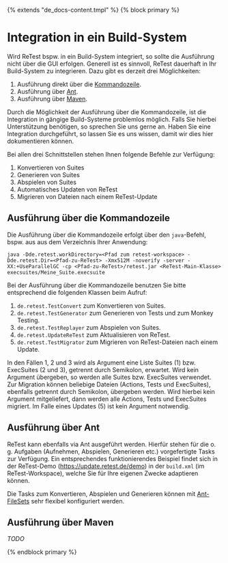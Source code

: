{% extends "de_docs-content.tmpl" %}
{% block primary %}

Integration in ein Build-System
===============================

Wird ReTest bspw. in ein Build-System integriert, so sollte die Ausführung nicht über die GUI erfolgen.
Generell ist es sinnvoll, ReTest dauerhaft in Ihr Build-System zu integrieren. 
Dazu gibt es derzeit drei Möglichkeiten:

1. Ausführung direkt über die [Kommandozeile](https://de.wikipedia.org/wiki/Kommandozeile).
2. Ausführung über [Ant](http://ant.apache.org).
3. Ausführung über [Maven](https://maven.apache.org).

Durch die Möglichkeit der Ausführung über die Kommandozeile, ist die Integration in gängige Build-Systeme problemlos möglich.
Falls Sie hierbei Unterstützung benötigen, so sprechen Sie uns gerne an.
Haben Sie eine Integration durchgeführt, so lassen Sie es uns wissen, damit wir dies hier dokumentieren können.

Bei allen drei Schnittstellen stehen Ihnen folgende Befehle zur Verfügung:

1. Konvertieren von Suites
2. Generieren von Suites
3. Abspielen von Suites
4. Automatisches Updaten von ReTest 
5. Migrieren von Dateien nach einem ReTest-Update

## Ausführung über die Kommandozeile

Die Ausführung über die Kommandozeile erfolgt über den `java`-Befehl, bspw. aus aus dem Verzeichnis Ihrer Anwendung:

```
java -Dde.retest.workDirectory=<Pfad zum retest-workspace> -Dde.retest.Dir=<Pfad-zu-ReTest> -Xmx512M -noverify -server -XX:+UseParallelGC -cp <Pfad-zu-ReTest>/retest.jar <ReTest-Main-Klasse> execsuites/Meine_Suite.execsuite
```

Bei der Ausführung über die Kommandozeile benutzen Sie bitte entsprechend die folgenden Klassen beim Aufruf:

1. `de.retest.TestConvert` zum Konvertieren von Suites.
2. `de.retest.TestGenerator` zum Generieren von Tests und zum Monkey Testing.
3. `de.retest.TestReplayer` zum Abspielen von Suites.
4. `de.retest.UpdateReTest` zum Aktualisieren von ReTest.
5. `de.retest.TestMigrator` zum Migrieren von ReTest-Dateien nach einem Update.

In den Fällen 1, 2 und 3 wird als Argument eine Liste Suites (1) bzw. ExecSuites (2 und 3), getrennt durch Semikolon, erwartet. Wird kein Argument übergeben, so werden alle Suites bzw. ExecSuites verwendet. Zur Migration können beliebige Dateien (Actions, Tests und ExecSuites), ebenfalls getrennt durch Semikolon, übergeben werden. Wird hierbei kein Argument mitgeliefert, dann werden alle Actions, Tests und ExecSuites migriert. Im Falle eines Updates (5) ist kein Argument notwendig.

## Ausführung über Ant

ReTest kann ebenfalls via Ant ausgeführt werden. 
Hierfür stehen für die o. g. Aufgaben (Aufnehmen, Abspielen, Generieren etc.) vorgefertigte Tasks zur Verfügung. 
Ein entsprechendes funktionierendes Beispiel findet sich in der ReTest-Demo (https://update.retest.de/demo) in der `build.xml` (im ReTest-Workspace), welche Sie für Ihre eigenen Zwecke adaptieren können.

Die Tasks zum Konvertieren, Abspielen und Generieren können mit [Ant-FileSets](https://ant.apache.org/manual/Types/fileset.html) sehr flexibel konfiguriert werden.

## Ausführung über Maven

*TODO*

{% endblock primary %}
